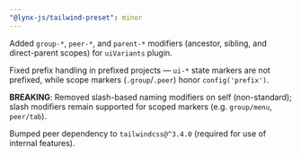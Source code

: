 ```yaml
---
"@lynx-js/tailwind-preset": minor
---
```


Added `group-*`, `peer-*`, and `parent-*` modifiers (ancestor, sibling, and direct-parent scopes) for `uiVariants` plugin.

Fixed prefix handling in prefixed projects — `ui-*` state markers are not prefixed, while scope markers (`.group`/`.peer`) honor `config('prefix')`.

**BREAKING**: Removed slash-based naming modifiers on self (non-standard); slash modifiers remain supported for scoped markers (e.g. `group/menu`, `peer/tab`).

Bumped peer dependency to `tailwindcss@^3.4.0` (required for use of internal features).

